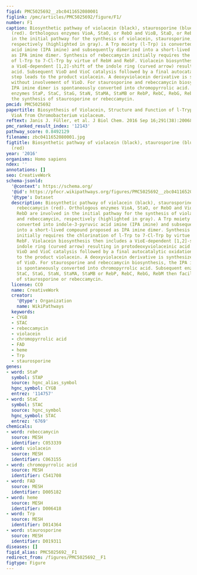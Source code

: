 ```yaml
---
figid: PMC5025692__zbc0411652080001
figlink: /pmc/articles/PMC5025692/figure/F1/
number: F1
caption: Biosynthetic pathway of violacein (black), staurosporine (blue), and rebeccamycin
  (red). Orthologous enzymes VioA, StaO, or RebO and VioB, StaD, or RebD are involved
  in the initial pathway for the synthesis of violacein, staurosporine, and rebeccamycin,
  respectively (highlighted in gray). A Trp moiety (l-Trp) is converted into indole-3-pyruvic
  acid imine (IPA imine) and subsequently dimerized into a short-lived compound proposed
  as IPA imine dimer. Synthesis of rebeccamycin initially requires the chlorination
  of l-Trp to 7-Cl-Trp by virtue of RebH and RebF. Violacein biosynthesis then includes
  a VioE-dependent [1,2]-shift of the indole ring (curved arrow) resulting in protodeoxyviolaceinic
  acid. Subsequent VioD and VioC catalysis followed by a final autocatalytic oxidation
  step leads to the product violacein. A deoxyviolacein derivative is synthesized
  without involvement of VioD. For staurosporine and rebeccamycin biosynthesis, the
  IPA imine dimer is spontaneously converted into chromopyrrolic acid. Subsequent
  enzymes StaP, StaC, StaG, StaN, StaMA, StaMB or RebP, RebC, RebG, RebM then facilitate
  the synthesis of staurosporine or rebeccamycin.
pmcid: PMC5025692
papertitle: Biosynthesis of Violacein, Structure and Function of l-Tryptophan Oxidase
  VioA from Chromobacterium violaceum.
reftext: Janis J. Füller, et al. J Biol Chem. 2016 Sep 16;291(38):20068-20084.
pmc_ranked_result_index: '12143'
pathway_score: 0.8492129
filename: zbc0411652080001.jpg
figtitle: Biosynthetic pathway of violacein (black), staurosporine (blue), and rebeccamycin
  (red)
year: '2016'
organisms: Homo sapiens
ndex: ''
annotations: []
seo: CreativeWork
schema-jsonld:
  '@context': https://schema.org/
  '@id': https://pfocr.wikipathways.org/figures/PMC5025692__zbc0411652080001.html
  '@type': Dataset
  description: Biosynthetic pathway of violacein (black), staurosporine (blue), and
    rebeccamycin (red). Orthologous enzymes VioA, StaO, or RebO and VioB, StaD, or
    RebD are involved in the initial pathway for the synthesis of violacein, staurosporine,
    and rebeccamycin, respectively (highlighted in gray). A Trp moiety (l-Trp) is
    converted into indole-3-pyruvic acid imine (IPA imine) and subsequently dimerized
    into a short-lived compound proposed as IPA imine dimer. Synthesis of rebeccamycin
    initially requires the chlorination of l-Trp to 7-Cl-Trp by virtue of RebH and
    RebF. Violacein biosynthesis then includes a VioE-dependent [1,2]-shift of the
    indole ring (curved arrow) resulting in protodeoxyviolaceinic acid. Subsequent
    VioD and VioC catalysis followed by a final autocatalytic oxidation step leads
    to the product violacein. A deoxyviolacein derivative is synthesized without involvement
    of VioD. For staurosporine and rebeccamycin biosynthesis, the IPA imine dimer
    is spontaneously converted into chromopyrrolic acid. Subsequent enzymes StaP,
    StaC, StaG, StaN, StaMA, StaMB or RebP, RebC, RebG, RebM then facilitate the synthesis
    of staurosporine or rebeccamycin.
  license: CC0
  name: CreativeWork
  creator:
    '@type': Organization
    name: WikiPathways
  keywords:
  - CYGB
  - STAC
  - rebeccamycin
  - violacein
  - chromopyrrolic acid
  - FAD
  - heme
  - Trp
  - staurosporine
genes:
- word: StaP
  symbol: STAP
  source: hgnc_alias_symbol
  hgnc_symbol: CYGB
  entrez: '114757'
- word: StaC
  symbol: STAC
  source: hgnc_symbol
  hgnc_symbol: STAC
  entrez: '6769'
chemicals:
- word: rebeccamycin
  source: MESH
  identifier: C053339
- word: violacein
  source: MESH
  identifier: C063155
- word: chromopyrrolic acid
  source: MESH
  identifier: C541708
- word: FAD
  source: MESH
  identifier: D005182
- word: heme
  source: MESH
  identifier: D006418
- word: Trp
  source: MESH
  identifier: D014364
- word: staurosporine
  source: MESH
  identifier: D019311
diseases: []
figid_alias: PMC5025692__F1
redirect_from: /figures/PMC5025692__F1
figtype: Figure
---
```

